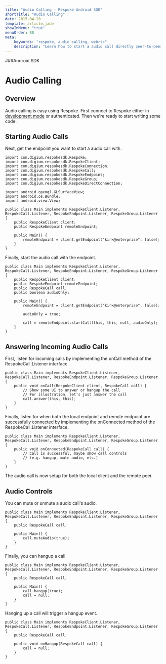 ```yaml
---
title: "Audio Calling - Respoke Android SDK"
shortTitle: "Audio Calling"
date: 2015-04-20
template: article.jade
showInMenu: "true"
menuOrder: 80
meta:
    keywords: "respoke, audio calling, webrtc"
    description: "Learn how to start a audio call directly peer-to-peer"
---
```


###Android SDK
# Audio Calling

## Overview

Audio calling is easy using Respoke. First connect to Respoke either in [development mode](/client/android/getting-started.html) or authenticated. Then we're ready to start writing some code.

## Starting Audio Calls

Next, get the endpoint you want to start a audio call with.

    import com.digium.respokesdk.Respoke;
    import com.digium.respokesdk.RespokeClient;
    import com.digium.respokesdk.RespokeConnection;
    import com.digium.respokesdk.RespokeCall;
    import com.digium.respokesdk.RespokeEndpoint;
    import com.digium.respokesdk.RespokeGroup;
    import com.digium.respokesdk.RespokeDirectConnection;
    
    import android.opengl.GLSurfaceView;
    import android.os.Bundle;
    import android.view.View;

    public class Main implements RespokeClient.Listener, RespokeCall.Listener, RespokeEndpoint.Listener, RespokeGroup.Listener {
        public RespokeClient client;
        public RespokeEndpoint remoteEndpoint;
        
        public Main() {            
            remoteEndpoint = client.getEndpoint("kirk@enterprise", false);
        }
    }

Finally, start the audio call with the endpoint.

    public class Main implements RespokeClient.Listener, RespokeCall.Listener, RespokeEndpoint.Listener, RespokeGroup.Listener {
        public RespokeClient client;
        public RespokeEndpoint remoteEndpoint;
        public RespokeCall call;
        public boolean audioOnly;

        public Main() {
            remoteEndpoint = client.getEndpoint("kirk@enterprise", false);
            
            audioOnly = true;
            
            call = remoteEndpoint.startCall(this, this, null, audioOnly);
        }
    }

## Answering Incoming Audio Calls

First, listen for incoming calls by implementing the onCall method of the RespokeCall.Listener interface.

    public class Main implements RespokeClient.Listener, RespokeCall.Listener, RespokeEndpoint.Listener, RespokeGroup.Listener {
        public void onCall(RespokeClient client, RespokeCall call) {
            // Show some UI to answer or hangup the call
            // For illustration, let's just answer the call
            call.answer(this, this);
        }
    }

Finally, listen for when both the local endpoint and remote endpoint are successfully connected by implementing the onConnected method of the RespokeCall.Listener interface.

    public class Main implements RespokeClient.Listener, RespokeCall.Listener, RespokeEndpoint.Listener, RespokeGroup.Listener {
        public void onConnected(RespokeCall call) {
            // Call is successful, maybe show call controls 
            // (e.g. hangup, mute audio, etc.)
        }
    }
    
The audio call is now setup for both the local client and the remote peer.

## Audio Controls

You can mute or unmute a audio call's audio.

    public class Main implements RespokeClient.Listener, RespokeCall.Listener, RespokeEndpoint.Listener, RespokeGroup.Listener {
        public RespokeCall call;
        
        public Main() {
            call.muteAudio(true);
        }
    }
    
Finally, you can hangup a call.

    public class Main implements RespokeClient.Listener, RespokeCall.Listener, RespokeEndpoint.Listener, RespokeGroup.Listener {
        public RespokeCall call;
        
        public Main() {
            call.hangup(true);
            call = null;
        }
    }
    
Hanging up a call will trigger a hangup event.

    public class Main implements RespokeClient.Listener, RespokeCall.Listener, RespokeEndpoint.Listener, RespokeGroup.Listener {
        public RespokeCall call;
        
        public void onHangup(RespokeCall call) {
            call = null;
        }
    }